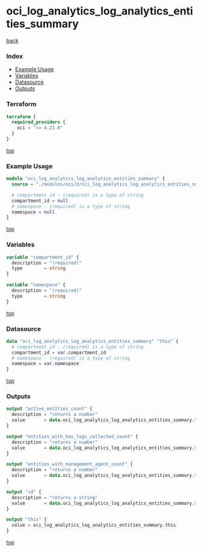 # oci_log_analytics_log_analytics_entities_summary

[back](../oci.md)

### Index

- [Example Usage](#example-usage)
- [Variables](#variables)
- [Datasource](#datasource)
- [Outputs](#outputs)

### Terraform

```terraform
terraform {
  required_providers {
    oci = ">= 4.21.0"
  }
}
```

[top](#index)

### Example Usage

```terraform
module "oci_log_analytics_log_analytics_entities_summary" {
  source = "./modules/oci/d/oci_log_analytics_log_analytics_entities_summary"

  # compartment_id - (required) is a type of string
  compartment_id = null
  # namespace - (required) is a type of string
  namespace = null
}
```

[top](#index)

### Variables

```terraform
variable "compartment_id" {
  description = "(required)"
  type        = string
}

variable "namespace" {
  description = "(required)"
  type        = string
}
```

[top](#index)

### Datasource

```terraform
data "oci_log_analytics_log_analytics_entities_summary" "this" {
  # compartment_id - (required) is a type of string
  compartment_id = var.compartment_id
  # namespace - (required) is a type of string
  namespace = var.namespace
}
```

[top](#index)

### Outputs

```terraform
output "active_entities_count" {
  description = "returns a number"
  value       = data.oci_log_analytics_log_analytics_entities_summary.this.active_entities_count
}

output "entities_with_has_logs_collected_count" {
  description = "returns a number"
  value       = data.oci_log_analytics_log_analytics_entities_summary.this.entities_with_has_logs_collected_count
}

output "entities_with_management_agent_count" {
  description = "returns a number"
  value       = data.oci_log_analytics_log_analytics_entities_summary.this.entities_with_management_agent_count
}

output "id" {
  description = "returns a string"
  value       = data.oci_log_analytics_log_analytics_entities_summary.this.id
}

output "this" {
  value = oci_log_analytics_log_analytics_entities_summary.this
}
```

[top](#index)